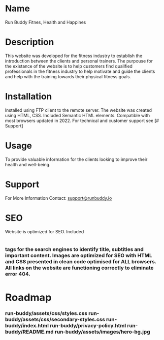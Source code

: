 # Name 
Run Buddy
Fitnes, Health and Happines

# Description
This website was developed for the fitness industry to establish the introduction between the clients and personal trainers. The purpouse for the existance of the website is to help customers find qualified professionals in the fitness industry to help motivate and guide the clients and help with the training towards their physical fitness goals.

# Installation
Installed using FTP client to the remote server. 
The website was created using HTML, CSS. Included Semantic HTML elements.
Compatible with most browsers updated in 2022. For technical and customer support see [# Support]

# Usage
To provide valuable information for the clients looking to improve their health and well-being.

# Support
For More Information Contact: support@runbuddy.io

# SEO
Website is optimized for SEO. Included <h1><h2><h3> tags for the search engines to identify title, subtitles and important content. Images are optimized for SEO with <alt tags>
HTML and CSS presented in clean code optimised for ALL browsers. All links on the website are functioning correctly to eliminate error 404.

# Roadmap
run-buddy/assets/css/styles.css
run-buddy/assets/css/secondary-styles.css
run-buddy/index.html
run-buddy/privacy-policy.html 
run-buddy/README.md
run-buddy/assets/images/hero-bg.jpg

